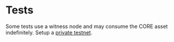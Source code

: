 # Tests
Some tests use a witness node and may consume the CORE asset indefinitely.  Setup a [private testnet](https://github.com/cryptonomex/graphene/wiki/private-testnet).  
